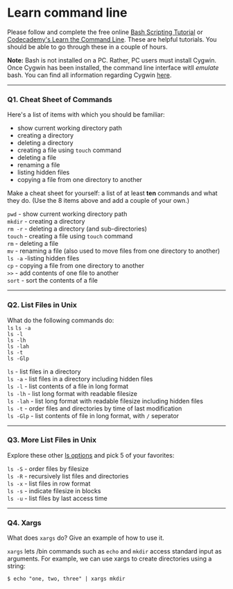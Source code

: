 # Learn command line

Please follow and complete the free online [Bash Scripting Tutorial](https://ryanstutorials.net/bash-scripting-tutorial/) or [Codecademy's Learn the Command Line](https://www.codecademy.com/learn/learn-the-command-line). These are helpful tutorials. You should be able to go through these in a couple of hours.

**Note:** Bash is not installed on a PC. Rather, PC users must install Cygwin. Once Cygwin has been installed, the command line interface witll _emulate_ bash. You can find all information regarding Cygwin [here](https://www.cygwin.com/).

---

### Q1.  Cheat Sheet of Commands  

Here's a list of items with which you should be familiar:  
* show current working directory path
* creating a directory
* deleting a directory
* creating a file using `touch` command
* deleting a file
* renaming a file
* listing hidden files
* copying a file from one directory to another

Make a cheat sheet for yourself: a list of at least **ten** commands and what they do.  (Use the 8 items above and add a couple of your own.)  

`pwd` - show current working directory path<br/>
`mkdir` - creating a directory<br/>
`rm -r` - deleting a directory (and sub-directories)<br/>
`touch` - creating a file using `touch` command<br/>
`rm` - deleting a file<br/>
`mv` - renaming a file (also used to move files from one directory to another)<br/>
`ls -a` -listing hidden files<br/>
`cp` - copying a file from one directory to another<br/>
`>>`  - add contents of one file to another<br/>
`sort` - sort the contents of a file

---

### Q2.  List Files in Unix   

What do the following commands do:  
`ls` 
`ls -a`  
`ls -l`  
`ls -lh`  
`ls -lah`  
`ls -t`  
`ls -Glp`  

`ls` - list files in a directory<br/>
`ls -a` - list files in a directory including hidden files <br/>
`ls -l` - list contents of a file in long format<br/>
`ls -lh` - list long format with  readable filesize<br/>
`ls -lah` - list long format with readable filesize including hidden files<br/>
`ls -t` - order files and directories by time of last modification<br/>
`ls -Glp` - list contents of file in long format, with `/` seperator<br/>

---

### Q3.  More List Files in Unix  

Explore these other [ls options](http://www.techonthenet.com/unix/basic/ls.php) and pick 5 of your favorites:

`ls -S` - order files by filesize<br/>
`ls -R` - recursively list files and directories<br/>
`ls -x` - list files in row format<br/>
`ls -s` - indicate filesize in blocks<br/>
`ls -u` - list files by last access time<br/>

---

### Q4.  Xargs   

What does `xargs` do? Give an example of how to use it.

`xargs` lets /bin commands such as `echo` and `mkdir` access standard input as arguments. For example, we can use xargs to create directories using a string:

`$ echo "one, two, three" | xargs mkdir`

 

